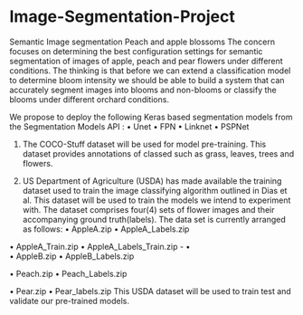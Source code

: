 # Image-Segmentation-Project
Semantic Image segmentation Peach and apple blossoms
The concern focuses on determining the best configuration settings for  semantic segmentation of images of apple, peach and pear flowers under different conditions. The thinking is that before we can extend a classification model to determine bloom intensity we should be able to build a system that can accurately segment images into blooms and non-blooms or classify the blooms under different orchard conditions. 

We propose to deploy the following Keras based segmentation models from the Segmentation Models API : 
•	Unet
•	FPN
•	Linknet
•	PSPNet

1.	The COCO-Stuff  dataset will be used for model pre-training. This dataset provides annotations of classed such as grass, leaves, trees and flowers.

2.	US Department of Agriculture (USDA) has made available the training dataset used to train the image classifying algorithm outlined in Dias et al. This dataset will be used to train the models we intend to experiment with. The dataset comprises four(4) sets of flower images and their accompanying ground truth(labels). The data set is currently arranged as follows:
•	AppleA.zip
•	AppleA_Labels.zip

•	AppleA_Train.zip
•	AppleA_Labels_Train.zip  -
•	
•	AppleB.zip
•	AppleB_Labels.zip

•	Peach.zip
•	Peach_Labels.zip

•	Pear.zip
•	Pear_labels.zip
This USDA dataset will be used to train test and validate our pre-trained models.
